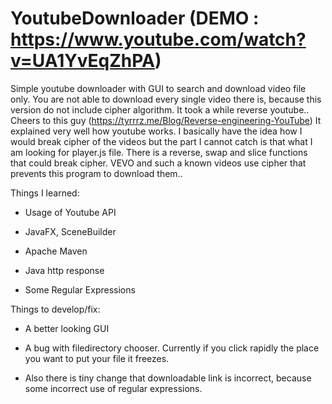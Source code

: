 # YoutubeDownloader (DEMO : https://www.youtube.com/watch?v=UA1YvEqZhPA)
Simple youtube downloader with GUI to search and download video file only. You are not able to download every single video there is, because
this version do not include cipher algorithm. It took a while reverse youtube.. Cheers to this guy (https://tyrrrz.me/Blog/Reverse-engineering-YouTube)
It explained very well how youtube works. I basically have the idea how I would break cipher of the videos but the part I cannot catch is 
that what I am looking for player.js file. There is a reverse, swap and slice functions that could break cipher. VEVO and such a known videos 
use cipher that prevents this program to download them.. 

Things I learned:

- Usage of Youtube API

- JavaFX, SceneBuilder

- Apache Maven

- Java http response

- Some Regular Expressions

Things to develop/fix:

- A better looking GUI

- A bug with filedirectory chooser. Currently if you click rapidly the place you want to put your file it freezes.

- Also there is tiny change that downloadable link is incorrect, because some incorrect use of regular expressions.
